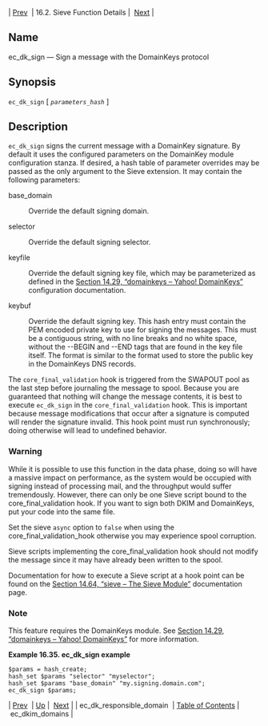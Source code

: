 | [Prev](sieve.ref.ec_dk_responsible_domain)  | 16.2. Sieve Function Details |  [Next](sieve.ref.ec_dkim_domains) |

<a name="sieve.ref.ec_dk_sign"></a>
## Name

ec_dk_sign — Sign a message with the DomainKeys protocol

## Synopsis

`ec_dk_sign` [ *`parameters_hash`* ]

<a name="idp29365168"></a>
## Description

`ec_dk_sign` signs the current message with a DomainKey signature. By default it uses the configured parameters on the DomainKey module configuration stanza. If desired, a hash table of parameter overrides may be passed as the only argument to the Sieve extension. It may contain the following parameters:

<dl className="variablelist">

<dt>base_domain</dt>

<dd>

Override the default signing domain.

</dd>

<dt>selector</dt>

<dd>

Override the default signing selector.

</dd>

<dt>keyfile</dt>

<dd>

Override the default signing key file, which may be parameterized as defined in the [Section 14.29, “domainkeys – Yahoo! DomainKeys”](modules.domainkeys "14.29. domainkeys – Yahoo! DomainKeys") configuration documentation.

</dd>

<dt>keybuf</dt>

<dd>

Override the default signing key. This hash entry must contain the PEM encoded private key to use for signing the messages. This must be a contiguous string, with no line breaks and no white space, without the --BEGIN and --END tags that are found in the key file itself. The format is similar to the format used to store the public key in the DomainKeys DNS records.

</dd>

</dl>

The `core_final_validation` hook is triggered from the SWAPOUT pool as the last step before journaling the message to spool. Because you are guaranteed that nothing will change the message contents, it is best to execute `ec_dk_sign` in the `core_final_validation` hook. This is important because message modifications that occur after a signature is computed will render the signature invalid. This hook point must run synchronously; doing otherwise will lead to undefined behavior.

### Warning

While it is possible to use this function in the data phase, doing so will have a massive impact on performance, as the system would be occupied with signing instead of processing mail, and the throughput would suffer tremendously. However, there can only be one Sieve script bound to the core_final_validation hook. If you want to sign both DKIM and DomainKeys, put your code into the same file.

Set the sieve `async` option to `false` when using the core_final_validation_hook otherwise you may experience spool corruption.

Sieve scripts implementing the core_final_validation hook should not modify the message since it may have already been written to the spool.

Documentation for how to execute a Sieve script at a hook point can be found on the [Section 14.64, “sieve – The Sieve Module”](modules.sieve "14.64. sieve – The Sieve Module") documentation page.

### Note

This feature requires the DomainKeys module. See [Section 14.29, “domainkeys – Yahoo! DomainKeys”](modules.domainkeys "14.29. domainkeys – Yahoo! DomainKeys") for more information.

<a name="example.ec_dk_sign"></a>

**Example 16.35. ec_dk_sign example**

```
$params = hash_create;
hash_set $params "selector" "myselector";
hash_set $params "base_domain" "my.signing.domain.com";
ec_dk_sign $params;
```

| [Prev](sieve.ref.ec_dk_responsible_domain)  | [Up](sieve.ref.files) |  [Next](sieve.ref.ec_dkim_domains) |
| ec_dk_responsible_domain  | [Table of Contents](index) |  ec_dkim_domains |
